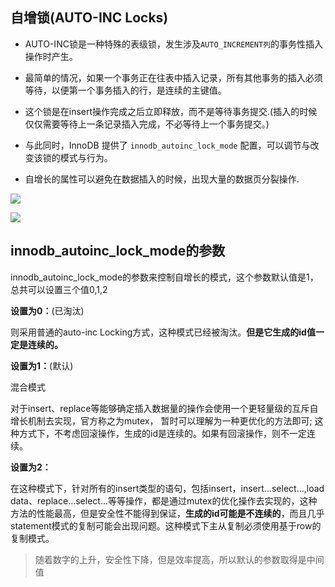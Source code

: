 ## 自增锁(AUTO-INC Locks)

- AUTO-INC锁是一种特殊的表级锁，发生涉及`AUTO_INCREMENT列`的事务性插入操作时产生。

- 最简单的情况，如果一个事务正在往表中插入记录，所有其他事务的插入必须等待，以便第一个事务插入的行，是连续的主键值。
-  这个锁是在insert操作完成之后立即释放，而不是等待事务提交.(插入的时候仅仅需要等待上一条记录插入完成，不必等待上一个事务提交。)
- 与此同时，InnoDB 提供了 `innodb_autoinc_lock_mode` 配置，可以调节与改变该锁的模式与行为。 

- 自增长的属性可以避免在数据插入的时候，出现大量的数据页分裂操作.





![](https://youpaiyun.zongqilive.cn/image/20200915155833.png)

![](https://youpaiyun.zongqilive.cn/image/20200915155900.png)





## innodb_autoinc_lock_mode的参数

innodb_autoinc_lock_mode的参数来控制自增长的模式，这个参数默认值是1，总共可以设置三个值0,1,2

**设置为0：**(已淘汰)

  则采用普通的auto-inc Locking方式，这种模式已经被淘汰。**但是它生成的id值一定是连续的。**



**设置为1：**(默认)

混合模式

 对于insert、replace等能够确定插入数据量的操作会使用一个更轻量级的互斥自增长机制去实现，官方称之为mutex， 暂时可以理解为一种更优化的方法即可; 这种方式下，不考虑回滚操作，生成的id是连续的。如果有回滚操作，则不一定连续。



**设置为2：**

  在这种模式下，针对所有的insert类型的语句，包括insert，insert...select...,load data、replace...select...等等操作，都是通过mutex的优化操作去实现的，这种方法的性能最高，但是安全性不能得到保证，**生成的id可能是不连续的**，而且几乎statement模式的复制可能会出现问题。这种模式下主从复制必须使用基于row的复制模式。



> 随着数字的上升，安全性下降，但是效率提高，所以默认的参数取得是中间值































